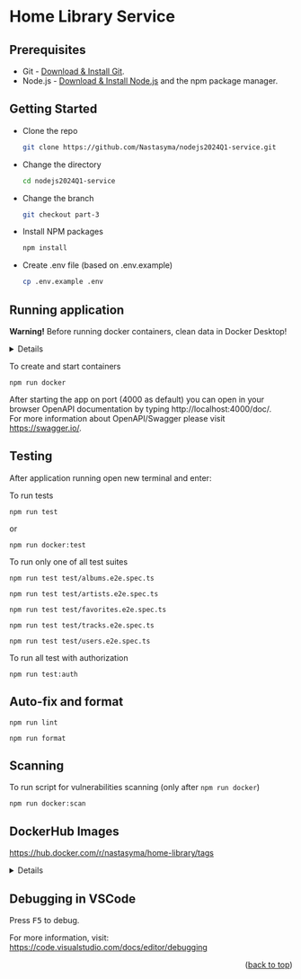 # Home Library Service

## Prerequisites

- Git - [Download & Install Git](https://git-scm.com/downloads).
- Node.js - [Download & Install Node.js](https://nodejs.org/en/download/) and the npm package manager.

## Getting Started

- Clone the repo
  ```sh
  git clone https://github.com/Nastasyma/nodejs2024Q1-service.git
  ```
- Change the directory
  ```sh
  cd nodejs2024Q1-service
  ```
- Change the branch
  ```sh
  git checkout part-3
  ```
- Install NPM packages
  ```sh
  npm install
  ```
- Create .env file (based on .env.example)
  ```sh
  cp .env.example .env
  ```

## Running application
**Warning!** Before running docker containers, clean data in Docker Desktop!  
<details>
<summary>Details</summary>
 
[![How to clean/purge data][1]][1]
 
[1]: https://i.imgur.com/POvjLk1.png
 
</details>

To create and start containers
```
npm run docker
```

After starting the app on port (4000 as default) you can open in your browser OpenAPI documentation by typing http://localhost:4000/doc/.  
For more information about OpenAPI/Swagger please visit https://swagger.io/.

## Testing

After application running open new terminal and enter:

To run tests

```
npm run test
```
or
```
npm run docker:test
```

To run only one of all test suites

```
npm run test test/albums.e2e.spec.ts
```

```
npm run test test/artists.e2e.spec.ts
```

```
npm run test test/favorites.e2e.spec.ts
```

```
npm run test test/tracks.e2e.spec.ts
```

```
npm run test test/users.e2e.spec.ts
```

To run all test with authorization

```
npm run test:auth
```

## Auto-fix and format

```
npm run lint
```

```
npm run format
```

## Scanning
To run script for vulnerabilities scanning (only after `npm run docker`)

```
npm run docker:scan
```

## DockerHub Images
https://hub.docker.com/r/nastasyma/home-library/tags  
<details>
<summary>Details</summary>
 
[![DockerHub Images][2]][2]
 
[2]: https://i.imgur.com/OaMab6K.png
 
</details>

## Debugging in VSCode

Press <kbd>F5</kbd> to debug.

For more information, visit: https://code.visualstudio.com/docs/editor/debugging

<p align="right">(<a href="#readme-top">back to top</a>)</p>
